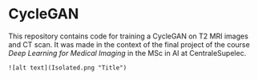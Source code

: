 # CycleGAN
This repository contains code for training  a CycleGAN on T2 MRI images and CT scan. It was made in the context of the final project of the course *Deep Learning for Medical Imaging* in the MSc in AI at CentraleSupelec.
```
![alt text](Isolated.png "Title")
```
<!--stackedit_data:
eyJoaXN0b3J5IjpbOTMwMjE0OTMxXX0=
-->